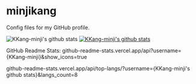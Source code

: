 # minjikang
Config files for my GitHub profile.

![KKang-minji's github stats](https://github-readme-stats.vercel.app/api?username=KKang-minji&show_icons=true)
[![KKang-minji's github stats](https://github-readme-stats.vercel.app/api/top-langs/?username=KKang-minji&show_icons=true&hide_border=true&title_color=004386&icon_color=004386&layout=compact)](https://github.com/KKang-minji)

GitHub Readme Stats: github-readme-stats.vercel.app/api?username={KKang-minji}&show_icons=true

github-readme-stats.vercel.app/api/top-langs/?username={KKang-minji's github stats}&langs_count=8
